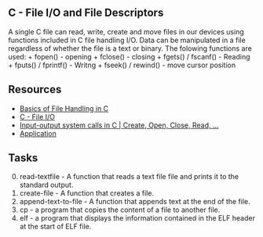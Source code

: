 ## C - File I/O and File Descriptors

A single C file can read, write, create and move files in our devices using 
functions included in C file handling I/O.
Data can be manipulated in a file regardless of whether the file is a text or 
binary. The folowing functions are used:
	+ fopen() - opening
	+ fclose() - closing
	+ fgets() / fscanf() - Reading
	+ fputs() / fprintf() - Writng
	+ fseek() / rewind() - move cursor position

## Resources

- [Basics of File Handling in C](https://www.geeksforgeeks.org/basics-file-handling-c/)
- [C - File I/O](https://www.geeksforgeeks.org/c-file-io/)
- [Input-output system calls in C | Create, Open, Close, Read, ...](https://www.geeksforgeeks.org/input-output-system-calls-c-create-open-close-read-write/)
- [Application](https://www.geeksforgeeks.org/bank-account-system-in-c-using-file-handling/?ref=rp)

## Tasks

0. read-textfile - A function that reads a text file file and prints it to the standard output.
1. create-file - A function that creates a file.
2. append-text-to-file - A function that appends text at the end of the file.
3. cp - a program that copies the content of a file to another file.
4. elf - a program that displays the information contained in the ELF header at the start of ELF file.

